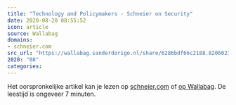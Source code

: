 ```yaml
---
title: "Technology and Policymakers - Schneier on Security"
date: 2020-08-20 08:55:52
icon: article
source: Wallabag
domains:
- schneier.com
src_url: "https://wallabag.sanderdorigo.nl/share/6286bdf66c2188.82060239"
2020: "08"
categories:
---
```

Het oorspronkelijke artikel kan je lezen op [schneier.com](https://www.schneier.com/blog/archives/2019/11/technology_and_.html) of [op Wallabag](https://wallabag.sanderdorigo.nl/share/6286bdf66c2188.82060239). De leestijd is ongeveer 7 minuten.